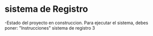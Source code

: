<h1>sistema de Registro</h1>

-Estado del proyecto en construccion.
Para ejecutar el sistema, debes poner: 
"Instrucciones"
sistema de registro 3
